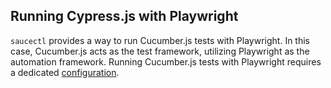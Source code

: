 ## Running Cypress.js with Playwright

`saucectl` provides a way to run Cucumber.js tests with Playwright. In this case, Cucumber.js acts as the test framework, utilizing Playwright as the automation framework. Running Cucumber.js tests with Playwright requires a dedicated [configuration](/web-apps/automated-testing/playwright/cucumber).